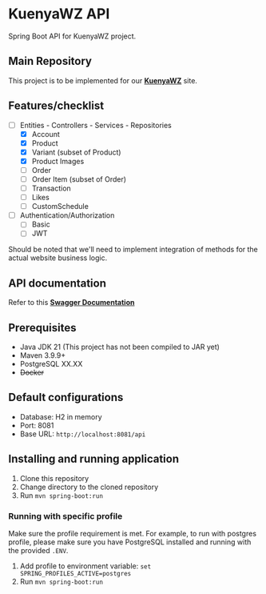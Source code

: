 # KuenyaWZ API

Spring Boot API for KuenyaWZ project.

## Main Repository

This project is to be implemented for our **[KuenyaWZ](https://github.com/vianneynara/kuenyawz)** site.

## Features/checklist

- [ ] Entities - Controllers - Services - Repositories
    - [x] Account
    - [x] Product
    - [x] Variant (subset of Product)
    - [x] Product Images
    - [ ] Order
    - [ ] Order Item (subset of Order)
    - [ ] Transaction
    - [ ] Likes
    - [ ] CustomSchedule
- [ ] Authentication/Authorization
    - [ ] Basic
    - [ ] JWT

Should be noted that we'll need to implement integration of methods
for the actual website business logic.

## API documentation

Refer to this **[Swagger Documentation](https://app.swaggerhub.com/apis/Nara-ff7/kuenyawz-api/1.0.0#/)**

## Prerequisites

- Java JDK 21 (This project has not been compiled to JAR yet)
- Maven 3.9.9+
- PostgreSQL XX.XX
- ~~Docker~~

## Default configurations

- Database: H2 in memory
- Port: 8081
- Base URL: `http://localhost:8081/api`

## Installing and running application

1. Clone this repository
2. Change directory to the cloned repository
3. Run `mvn spring-boot:run`

### Running with specific profile

Make sure the profile requirement is met. For example, to run with postgres profile,
please make sure you have PostgreSQL installed and running with the provided `.ENV`.

1. Add profile to environment variable: `set SPRING_PROFILES_ACTIVE=postgres`
2. Run `mvn spring-boot:run`
